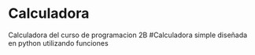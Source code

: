 # Calculadora
Calculadora del curso de programacion 2B
#Calculadora simple diseñada en python utilizando funciones
